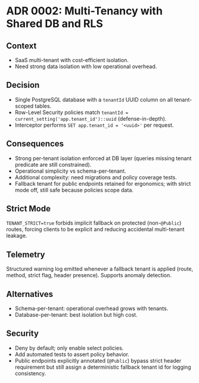 # ADR 0002: Multi-Tenancy with Shared DB and RLS

## Context

- SaaS multi-tenant with cost-efficient isolation.
- Need strong data isolation with low operational overhead.

## Decision

- Single PostgreSQL database with a `tenantId` UUID column on all tenant-scoped tables.
- Row-Level Security policies match `tenantId = current_setting('app.tenant_id')::uuid` (defense-in-depth).
- Interceptor performs `SET app.tenant_id = '<uuid>'` per request.

## Consequences

- Strong per-tenant isolation enforced at DB layer (queries missing tenant predicate are still constrained).
- Operational simplicity vs schema-per-tenant.
- Additional complexity: need migrations and policy coverage tests.
- Fallback tenant for public endpoints retained for ergonomics; with strict mode off, still safe because policies scope data.

## Strict Mode

`TENANT_STRICT=true` forbids implicit fallback on protected (non-`@Public`) routes, forcing clients to be explicit and reducing accidental multi-tenant leakage.

## Telemetry

Structured warning log emitted whenever a fallback tenant is applied (route, method, strict flag, header presence). Supports anomaly detection.

## Alternatives

- Schema-per-tenant: operational overhead grows with tenants.
- Database-per-tenant: best isolation but high cost.

## Security

- Deny by default; only enable select policies.
- Add automated tests to assert policy behavior.
- Public endpoints explicitly annotated (`@Public`) bypass strict header requirement but still assign a deterministic fallback tenant id for logging consistency.
